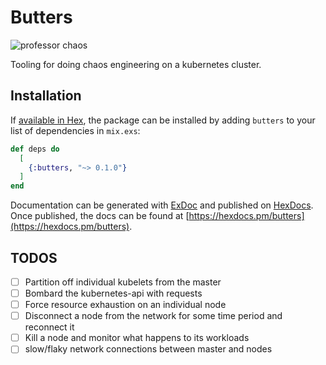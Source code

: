 # Butters

![professor chaos](https://vignette.wikia.nocookie.net/southpark/images/b/b8/Professor-chaos.png/revision/latest?cb=20180409101847)

Tooling for doing chaos engineering on a kubernetes cluster.

## Installation

If [available in Hex](https://hex.pm/docs/publish), the package can be installed
by adding `butters` to your list of dependencies in `mix.exs`:

```elixir
def deps do
  [
    {:butters, "~> 0.1.0"}
  ]
end
```

Documentation can be generated with [ExDoc](https://github.com/elixir-lang/ex_doc)
and published on [HexDocs](https://hexdocs.pm). Once published, the docs can
be found at [https://hexdocs.pm/butters](https://hexdocs.pm/butters).

## TODOS

- [ ] Partition off individual kubelets from the master
- [ ] Bombard the kubernetes-api with requests
- [ ] Force resource exhaustion on an individual node
- [ ] Disconnect a node from the network for some time period and reconnect it
- [ ] Kill a node and monitor what happens to its workloads
- [ ] slow/flaky network connections between master and nodes
